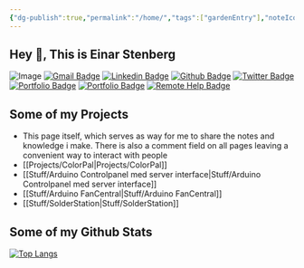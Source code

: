 ```yaml
---
{"dg-publish":true,"permalink":"/home/","tags":["gardenEntry"],"noteIcon":"1","created":"2022-12-23T10:22:06.305+01:00","updated":"2023-06-23T13:35:30.586+02:00"}
---
```

 
## Hey 👋, This is Einar Stenberg
![Image](/img/user/attachments/Image.jpg)
[![Gmail Badge](https://img.shields.io/badge/-einar@stenberg.cloud-c14438?style=flat&logo=Gmail&logoColor=white&link=mailto:einar@stenberg.cloud)](mailto:einar@stenberg.cloud) 
[![Linkedin Badge](https://img.shields.io/badge/-einarstenberg-0072b1?style=flat&logo=Linkedin&logoColor=white&link=https://www.linkedin.com/in/einarstenberg/)](https://www.linkedin.com/in/einarstenberg/) [![Github Badge](https://img.shields.io/badge/-OvrAp3x-grey?style=flat&logo=github&logoColor=white&link=https://github.com/OvrAp3x/)](https://www.github.com/OvrAp3x/) [![Twitter Badge](https://img.shields.io/badge/-@einarstenberg-00acee?style=flat&logo=twitter&logoColor=white&link=https://twitter.com/@einarstenberg/)](https://www.twitter.com/@einarstenberg/) [![Portfolio Badge](https://img.shields.io/badge/portfolio-web-blue?style=flat&link=https://wiki.wehasinter.net/)](https://wiki.wehasinter.net/)
[![Portfolio Badge](https://img.shields.io/badge/Stackexchange-web-blue?style=flat&link=https://stackoverflow.com/users/17973281/1ar)](https://stackoverflow.com/users/17973281/1ar)
[![Remote Help Badge](https://img.shields.io/badge/Remote%20Help-web-green?style=flat&link=https://mesh.wehasinter.net/agentinvite?c=6iD0kel8i6YEYghCv9GUKJPi2WcyMIVuOY$$63ejuNbGaejylA38baBhplyxYfZsXkcTr4vs8V0XAGJSDPPDK$iJzf6NPwHWc6VNII7qDD7q8Jlz2FJhU4qLKp3QYm6I5t$KGbYnS@NbqyAlnABXIzIIBDG4Yr64x$IcKdYwTUs@xr0LET6STf76Lxf25RxzrVEBNWs=)](https://mesh.wehasinter.net/agentinvite?c=6iD0kel8i6YEYghCv9GUKJPi2WcyMIVuOY$$63ejuNbGaejylA38baBhplyxYfZsXkcTr4vs8V0XAGJSDPPDK$iJzf6NPwHWc6VNII7qDD7q8Jlz2FJhU4qLKp3QYm6I5t$KGbYnS@NbqyAlnABXIzIIBDG4Yr64x$IcKdYwTUs@xr0LET6STf76Lxf25RxzrVEBNWs=)

## Some of my Projects
- This page itself, which serves as way for me to share the notes and knowledge i make.
  There is also a comment field on all pages leaving a convenient way to interact with people
- [[Projects/ColorPal\|Projects/ColorPal]]
- [[Stuff/Arduino Controlpanel med server interface\|Stuff/Arduino Controlpanel med server interface]]
- [[Stuff/Arduino FanCentral\|Stuff/Arduino FanCentral]]
- [[Stuff/SolderStation\|Stuff/SolderStation]]

## Some of my Github Stats

[![Top Langs](https://github-readme-stats.vercel.app/api/top-langs/?username=OvrAp3x&layout=compact)](https://github.com/OvrAp3x/github-readme-stats)

